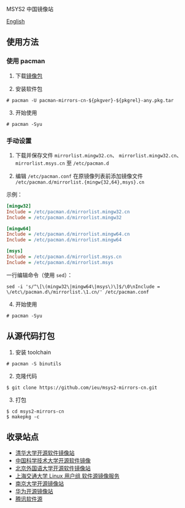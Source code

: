 MSYS2 中国镜像站

[English](./README.en.md)

## 使用方法

### 使用 pacman

1. 下载[镜像包](https://github.com/ieu/msys2-mirrors-cn/releases)

2. 安装软件包

```shell
# pacman -U pacman-mirrors-cn-${pkgver}-${pkgrel}-any.pkg.tar
```

3. 开始使用

```shell
# pacman -Syu
```

### 手动设置

1. 下载并保存文件 `mirrorlist.mingw32.cn`、 `mirrorlist.mingw32.cn`、 `mirrorlist.msys.cn` 至 `/etc/pacman.d`

2. 编辑 `/etc/pacman.conf` 在原镜像列表前添加镜像文件 `/etc/pacman.d/mirrorlist.{mingw{32,64},msys}.cn`

示例：
```ini
[mingw32]
Include = /etc/pacman.d/mirrorlist.mingw32.cn
Include = /etc/pacman.d/mirrorlist.mingw32

[mingw64]
Include = /etc/pacman.d/mirrorlist.mingw64.cn
Include = /etc/pacman.d/mirrorlist.mingw64

[msys]
Include = /etc/pacman.d/mirrorlist.msys.cn
Include = /etc/pacman.d/mirrorlist.msys
```

一行编辑命令（使用 `sed`）：
```shell
sed -i 's/^\[\(mingw32\|mingw64\|msys\)\]$/\0\nInclude = \/etc\/pacman.d\/mirrorlist.\1.cn/' /etc/pacman.conf
```

4. 开始使用

```shell
# pacman -Syu
```

## 从源代码打包

1. 安装 toolchain

```shell
# pacman -S binutils
```

2. 克隆代码

```shell
$ git clone https://github.com/ieu/msys2-mirrors-cn.git
```

3. 打包

```shell
$ cd msys2-mirrors-cn
$ makepkg -c
```

## 收录站点

* [清华大学开源软件镜像站](https://mirrors.tuna.tsinghua.edu.cn/)
* [中国科学技术大学开源软件镜像](https://mirrors.ustc.edu.cn/)
* [北京外国语大学开源软件镜像站](https://mirrors.bfsu.edu.cn/)
* [上海交通大学 Linux 用户组 软件源镜像服务](https://mirrors.sjtug.sjtu.edu.cn/)
* [南京大学开源镜像站](https://mirrors.nju.edu.cn/)
* [华为开源镜像站](https://mirrors.huaweicloud.com/)
* [腾讯软件源](https://mirrors.cloud.tencent.com/)
